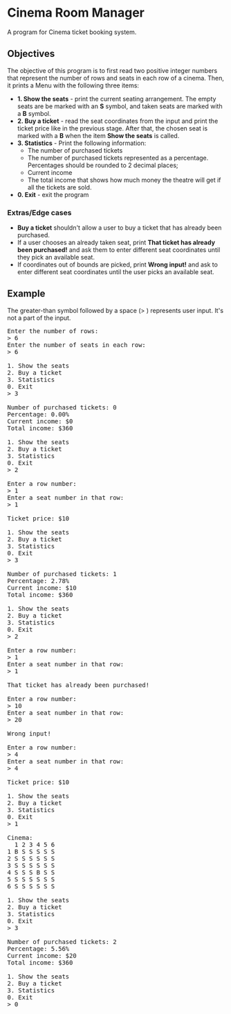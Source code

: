 # Cinema Room Manager 

A program for Cinema ticket booking system.                                       

## Objectives                         
The objective of this program is to first read two positive integer numbers that represent the number of rows and seats in each row of a cinema. Then, it prints a Menu with the following three items:                                     
- **1. Show the seats** - print the current seating arrangement. The empty seats are be marked with an **S** symbol, and taken seats are marked with a **B** symbol.                                              
- **2. Buy a ticket** - read the seat coordinates from the input and print the ticket price like in the previous stage. After that, the chosen seat is marked with a **B** when the item **Show the seats** is called.   
- **3. Statistics** - Print the following information:
    - The number of purchased tickets
    - The number of purchased tickets represented as a percentage. Percentages should be rounded to 2 decimal places;
    - Current income
    - The total income that shows how much money the theatre will get if all the tickets are sold.                    
- **0. Exit** - exit the program 


 ### Extras/Edge cases
 - **Buy a ticket** shouldn't allow a user to buy a ticket that has already been purchased.
 - If a user chooses an already taken seat, print **That ticket has already been purchased!** and ask them to enter different seat coordinates until they pick an available seat. 
 - If coordinates out of bounds are picked, print **Wrong input!** and ask to enter different seat coordinates until the user picks an available seat.

## Example 
The greater-than symbol followed by a space (> )  represents user input. It's not a part of the input. 
<pre>
Enter the number of rows:
> 6
Enter the number of seats in each row:
> 6

1. Show the seats
2. Buy a ticket
3. Statistics
0. Exit
> 3

Number of purchased tickets: 0
Percentage: 0.00%
Current income: $0
Total income: $360

1. Show the seats
2. Buy a ticket
3. Statistics
0. Exit
> 2

Enter a row number:
> 1
Enter a seat number in that row:
> 1

Ticket price: $10

1. Show the seats
2. Buy a ticket
3. Statistics
0. Exit
> 3

Number of purchased tickets: 1
Percentage: 2.78%
Current income: $10
Total income: $360

1. Show the seats
2. Buy a ticket
3. Statistics
0. Exit
> 2

Enter a row number:
> 1
Enter a seat number in that row:
> 1

That ticket has already been purchased!

Enter a row number:
> 10
Enter a seat number in that row:
> 20

Wrong input!

Enter a row number:
> 4
Enter a seat number in that row:
> 4

Ticket price: $10

1. Show the seats
2. Buy a ticket
3. Statistics
0. Exit
> 1

Cinema:
  1 2 3 4 5 6
1 B S S S S S
2 S S S S S S
3 S S S S S S
4 S S S B S S
5 S S S S S S
6 S S S S S S

1. Show the seats
2. Buy a ticket
3. Statistics
0. Exit
> 3

Number of purchased tickets: 2
Percentage: 5.56%
Current income: $20
Total income: $360

1. Show the seats
2. Buy a ticket
3. Statistics
0. Exit
> 0                                                                                     
     
</pre>
